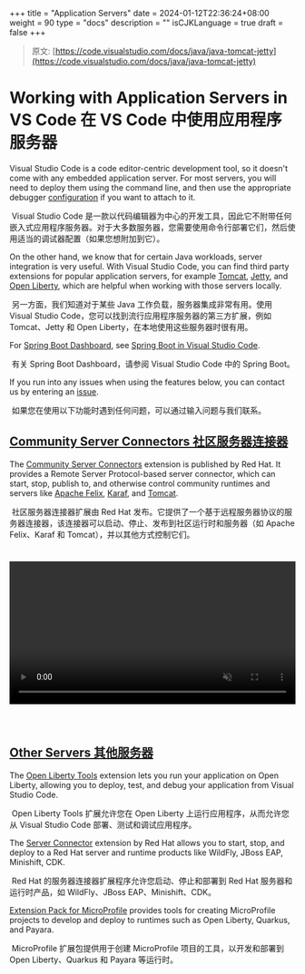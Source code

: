 +++
title = "Application Servers"
date = 2024-01-12T22:36:24+08:00
weight = 90
type = "docs"
description = ""
isCJKLanguage = true
draft = false
+++

> 原文: [https://code.visualstudio.com/docs/java/java-tomcat-jetty](https://code.visualstudio.com/docs/java/java-tomcat-jetty)

# Working with Application Servers in VS Code 在 VS Code 中使用应用程序服务器



Visual Studio Code is a code editor-centric development tool, so it doesn't come with any embedded application server. For most servers, you will need to deploy them using the command line, and then use the appropriate debugger [configuration](https://code.visualstudio.com/docs/java/java-debugging#_configure) if you want to attach to it.

​​​	Visual Studio Code 是一款以代码编辑器为中心的开发工具，因此它不附带任何嵌入式应用程序服务器。对于大多数服务器，您需要使用命令行部署它们，然后使用适当的调试器配置（如果您想附加到它）。

On the other hand, we know that for certain Java workloads, server integration is very useful. With Visual Studio Code, you can find third party extensions for popular application servers, for example [Tomcat](https://tomcat.apache.org/), [Jetty](https://www.eclipse.org/jetty/), and [Open Liberty](https://openliberty.io/), which are helpful when working with those servers locally.

​​​	另一方面，我们知道对于某些 Java 工作负载，服务器集成非常有用。使用 Visual Studio Code，您可以找到流行应用程序服务器的第三方扩展，例如 Tomcat、Jetty 和 Open Liberty，在本地使用这些服务器时很有用。

For [Spring Boot Dashboard](https://marketplace.visualstudio.com/items?itemName=vscjava.vscode-spring-boot-dashboard), see [Spring Boot in Visual Studio Code](https://code.visualstudio.com/docs/java/java-spring-boot).

​​​	有关 Spring Boot Dashboard，请参阅 Visual Studio Code 中的 Spring Boot。

If you run into any issues when using the features below, you can contact us by entering an [issue](https://github.com/microsoft/vscode-java-pack/issues).

​​​	如果您在使用以下功能时遇到任何问题，可以通过输入问题与我们联系。

## [Community Server Connectors 社区服务器连接器](https://code.visualstudio.com/docs/java/java-tomcat-jetty#_community-server-connectors)

The [Community Server Connectors](https://marketplace.visualstudio.com/items?itemName=redhat.vscode-community-server-connector) extension is published by Red Hat. It provides a Remote Server Protocol-based server connector, which can start, stop, publish to, and otherwise control community runtimes and servers like [Apache Felix](https://felix.apache.org/documentation/index.html), [Karaf](https://karaf.apache.org/), and [Tomcat](https://tomcat.apache.org/).

​​​	社区服务器连接器扩展由 Red Hat 发布。它提供了一个基于远程服务器协议的服务器连接器，该连接器可以启动、停止、发布到社区运行时和服务器（如 Apache Felix、Karaf 和 Tomcat），并以其他方式控制它们。

<video autoplay="" loop="" muted="" playsinline="" controls="" title="Community server connectors" data-immersive-translate-walked="d53be152-cfa7-4668-a286-4b93ad8ff5e7" style="box-sizing: border-box; font-family: &quot;Segoe UI&quot;, &quot;Helvetica Neue&quot;, Helvetica, Arial, sans-serif; display: inline-block; vertical-align: baseline; margin-top: 1.5rem; margin-bottom: 2.5rem; width: 616.662px; max-width: 100%; color: rgb(36, 36, 36); font-size: 16px; font-style: normal; font-variant-ligatures: normal; font-variant-caps: normal; font-weight: 400; letter-spacing: normal; orphans: 2; text-align: start; text-indent: 0px; text-transform: none; widows: 2; word-spacing: 0px; -webkit-text-stroke-width: 0px; white-space: normal; background-color: rgb(255, 255, 255); text-decoration-thickness: initial; text-decoration-style: initial; text-decoration-color: initial;"></video>



## [Other Servers 其他服务器](https://code.visualstudio.com/docs/java/java-tomcat-jetty#_other-servers)

The [Open Liberty Tools](https://marketplace.visualstudio.com/items?itemName=Open-Liberty.liberty-dev-vscode-ext) extension lets you run your application on Open Liberty, allowing you to deploy, test, and debug your application from Visual Studio Code.

​​​	Open Liberty Tools 扩展允许您在 Open Liberty 上运行应用程序，从而允许您从 Visual Studio Code 部署、测试和调试应用程序。

The [Server Connector](https://marketplace.visualstudio.com/items?itemName=redhat.vscode-server-connector) extension by Red Hat allows you to start, stop, and deploy to a Red Hat server and runtime products like WildFly, JBoss EAP, Minishift, CDK.

​​​	Red Hat 的服务器连接器扩展程序允许您启动、停止和部署到 Red Hat 服务器和运行时产品，如 WildFly、JBoss EAP、Minishift、CDK。

[Extension Pack for MicroProfile](https://marketplace.visualstudio.com/items?itemName=MicroProfile-Community.vscode-microprofile-pack) provides tools for creating MicroProfile projects to develop and deploy to runtimes such as Open Liberty, Quarkus, and Payara.

​​​	MicroProfile 扩展包提供用于创建 MicroProfile 项目的工具，以开发和部署到 Open Liberty、Quarkus 和 Payara 等运行时。
